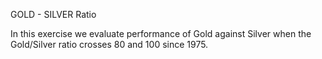 GOLD - SILVER Ratio

In this exercise we evaluate performance of Gold against Silver when the Gold/Silver ratio crosses 80 and 100 since 1975.
